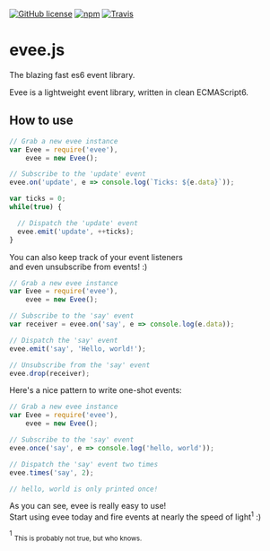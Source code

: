 [![GitHub license](https://img.shields.io/badge/license-MIT-blue.svg?maxAge=0&style=flat-square)](https://raw.githubusercontent.com/SplittyDev/evee.js/master/LICENSE.md)
[![npm](https://img.shields.io/npm/v/evee.svg?maxAge=0&style=flat-square)](https://www.npmjs.com/package/evee)
[![Travis](https://img.shields.io/travis/SplittyDev/evee.js.svg?maxAge=0&style=flat-square)](https://travis-ci.org/SplittyDev/evee.js)

# evee.js
The blazing fast es6 event library.

Evee is a lightweight event library, written in clean ECMAScript6.

## How to use
```js
// Grab a new evee instance
var Evee = require('evee'),
    evee = new Evee();

// Subscribe to the 'update' event
evee.on('update', e => console.log(`Ticks: ${e.data}`));

var ticks = 0;
while(true) {

  // Dispatch the 'update' event
  evee.emit('update', ++ticks);
}
```

You can also keep track of your event listeners   
and even unsubscribe from events! :)
```js
// Grab a new evee instance
var Evee = require('evee'),
    evee = new Evee();

// Subscribe to the 'say' event
var receiver = evee.on('say', e => console.log(e.data));

// Dispatch the 'say' event
evee.emit('say', 'Hello, world!');

// Unsubscribe from the 'say' event
evee.drop(receiver);
```

Here's a nice pattern to write one-shot events:
```js
// Grab a new evee instance
var Evee = require('evee'),
    evee = new Evee();

// Subscribe to the 'say' event
evee.once('say', e => console.log('hello, world'));

// Dispatch the 'say' event two times
evee.times('say', 2);

// hello, world is only printed once!
```

As you can see, evee is really easy to use!   
Start using evee today and fire events at nearly the speed of light<sup>1</sup> :)


<sup>1</sup> <sub>This is probably not true, but who knows.</sub>
